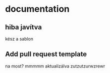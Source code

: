 # documentation
## hiba javítva
kész a sablon

## Add pull request template

na
most?
mmmmm
aktualizálva
zutzutzurwzrewr